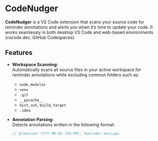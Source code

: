 # CodeNudger

**CodeNudger** is a VS Code extension that scans your source code for reminder annotations and alerts you when it’s time to update your code. It works seamlessly in both desktop VS Code and web-based environments (vscode.dev, GitHub Codespaces).

## Features

- **Workspace Scanning:**  
  Automatically scans all source files in your active workspace for reminder annotations while excluding common folders such as:
  - `node_modules`
  - `venv`
  - `.git`
  - `__pycache__`
  - `dist`, `out`, `build`, `target`
  - `.idea`

- **Annotation Parsing:**  
  Detects annotations written in the following format:
  ```js
  // @reminder YYYY-MM-DD [HH:MM]: Reminder message.

